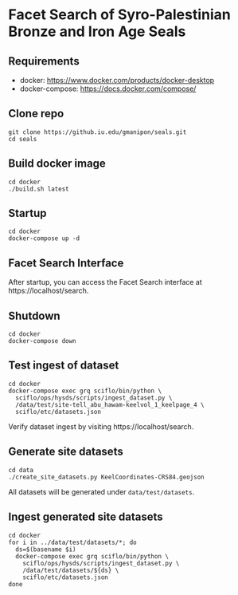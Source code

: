 # Facet Search of Syro-Palestinian Bronze and Iron Age Seals

## Requirements
- docker: https://www.docker.com/products/docker-desktop
- docker-compose: https://docs.docker.com/compose/

## Clone repo
```
git clone https://github.iu.edu/gmanipon/seals.git
cd seals
```

## Build docker image
```
cd docker
./build.sh latest
```

## Startup 
```
cd docker
docker-compose up -d
```

## Facet Search Interface
After startup, you can access the Facet Search interface at
https://localhost/search.

## Shutdown
```
cd docker
docker-compose down
```

## Test ingest of dataset
```
cd docker
docker-compose exec grq sciflo/bin/python \
  sciflo/ops/hysds/scripts/ingest_dataset.py \
  /data/test/site-tell_abu_hawam-keelvol_1_keelpage_4 \
  sciflo/etc/datasets.json
```
Verify dataset ingest by visiting https://localhost/search.

## Generate site datasets
```
cd data
./create_site_datasets.py KeelCoordinates-CRS84.geojson
```
All datasets will be generated under `data/test/datasets`.

## Ingest generated site datasets
```
cd docker
for i in ../data/test/datasets/*; do
  ds=$(basename $i)
  docker-compose exec grq sciflo/bin/python \
    sciflo/ops/hysds/scripts/ingest_dataset.py \
    /data/test/datasets/${ds} \
    sciflo/etc/datasets.json
done
```
